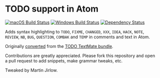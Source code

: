 # TODO support in Atom
[![macOS Build Status](https://travis-ci.org/atom/language-todo.svg?branch=master)](https://travis-ci.org/atom/language-todo)
[![Windows Build Status](https://ci.appveyor.com/api/projects/status/gcgb9m7h146lv6qp/branch/master?svg=true)](https://ci.appveyor.com/project/Atom/language-todo/branch/master)
[![Dependency Status](https://david-dm.org/atom/language-todo.svg)](https://david-dm.org/atom/language-todo)

Adds syntax highlighting to `TODO`, `FIXME`, `CHANGED`, `XXX`, `IDEA`, `HACK`, `NOTE`, `REVIEW`, `NB`, `BUG`, `QUESTION`, `COMBAK` and `TEMP` in comments
and text in Atom.

Originally [converted](http://flight-manual.atom.io/hacking-atom/sections/converting-from-textmate) from the [TODO TextMate bundle](https://github.com/textmate/todo.tmbundle).

Contributions are greatly appreciated. Please fork this repository and open a pull request to add snippets, make grammar tweaks, etc.

Tweaked by Martin Jirlow.
